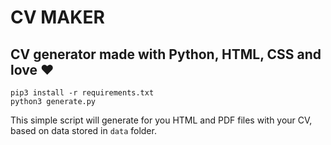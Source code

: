 # CV MAKER
## CV generator made with Python, HTML, CSS and love ❤️

```
pip3 install -r requirements.txt
python3 generate.py
```

This simple script will generate for you HTML and PDF files with your CV, based on data stored in `data` folder.